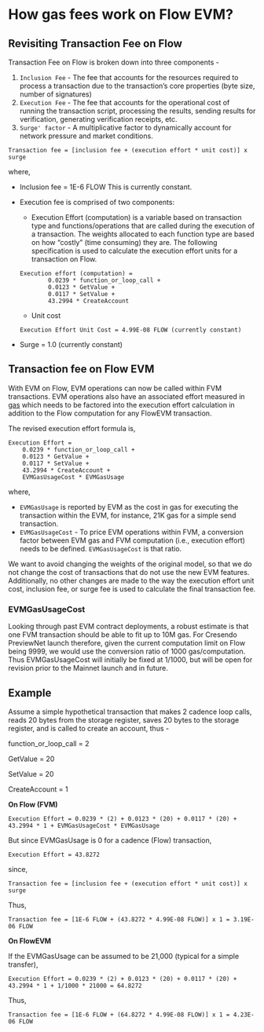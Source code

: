 # How gas fees work on Flow EVM?

## Revisiting Transaction Fee on Flow

Transaction Fee on Flow is broken down into three components - 
1. `Inclusion Fee` - The fee that accounts for the resources required to process a transaction due to the transaction’s core properties (byte size, number of signatures)
2. `Execution Fee` - The fee that accounts for the operational cost of running the transaction script, processing the results, sending results for verification, generating verification receipts, etc.
3. `Surge' factor` - A multiplicative factor to dynamically account for network pressure and market conditions.

`Transaction fee = [inclusion fee + (execution effort * unit cost)] x surge`

where,
- Inclusion fee = 1E-6 FLOW This is currently constant.
- Execution fee is comprised of two components:
    - Execution Effort (computation) is a variable based on transaction type and functions/operations that are called during the execution of a transaction. The weights allocated to each function type are based on how “costly” (time consuming) they are. The following specification is used to calculate the execution effort units for a transaction on Flow.
        
    ```
    Execution effort (computation) =
            0.0239 * function_or_loop_call +
            0.0123 * GetValue +
            0.0117 * SetValue +
            43.2994 * CreateAccount
    ```

    - Unit cost
    
    ```
    Execution Effort Unit Cost = 4.99E-08 FLOW (currently constant)
    ```
- Surge = 1.0 (currently constant)

## Transaction fee on Flow EVM

With EVM on Flow, EVM operations can now be called within FVM transactions. EVM operations also have an associated effort measured in [gas](https://ethereum.org/developers/docs/gas) which needs to be factored into the execution effort calculation in addition to the Flow computation for any FlowEVM transaction.

The revised execution effort formula is,

```
Execution Effort =
    0.0239 * function_or_loop_call +
    0.0123 * GetValue +
    0.0117 * SetValue +
    43.2994 * CreateAccount +
    EVMGasUsageCost * EVMGasUsage
```
where,
- `EVMGasUsage` is reported by EVM as the cost in gas for executing the transaction within the EVM, for instance, 21K gas for a simple send transaction.
- `EVMGasUsageCost` -  To price EVM operations within FVM, a conversion factor between EVM gas and FVM computation (i.e., execution effort) needs to be defined. `EVMGasUsageCost` is that ratio.

We want to avoid changing the weights of the original model, so that we do not change the cost of transactions that do not use the new EVM features. Additionally, no other changes are made to the way the execution effort unit cost, inclusion fee, or surge fee is used to calculate the final transaction fee.

### EVMGasUsageCost

Looking through past EVM contract deployments, a robust estimate is that one FVM transaction should be able to fit up to 10M gas. For Cresendo PreviewNet launch therefore, given the current computation limit on Flow being 9999, we would use the conversion ratio of 1000 gas/computation. Thus EVMGasUsageCost will initially be fixed at 1/1000, but will be open for revision prior to the Mainnet launch and in future.

## Example

Assume a simple hypothetical transaction that makes 2 cadence loop calls, reads 20 bytes from the storage register, saves 20 bytes to the storage register, and is called to create an account, thus -

function_or_loop_call = 2

GetValue = 20

SetValue = 20

CreateAccount = 1

**On Flow (FVM)**

```
Execution Effort = 0.0239 * (2) + 0.0123 * (20) + 0.0117 * (20) + 43.2994 * 1 + EVMGasUsageCost * EVMGasUsage
```

But since EVMGasUsage is 0 for a cadence (Flow) transaction, 

```
Execution Effort = 43.8272
```

since,
```
Transaction fee = [inclusion fee + (execution effort * unit cost)] x surge
```

Thus,
```
Transaction fee = [1E-6 FLOW + (43.8272 * 4.99E-08 FLOW)] x 1 = 3.19E-06 FLOW
```

**On FlowEVM**

If the EVMGasUsage can be assumed to be 21,000 (typical for a simple transfer), 

```
Execution Effort = 0.0239 * (2) + 0.0123 * (20) + 0.0117 * (20) + 43.2994 * 1 + 1/1000 * 21000 = 64.8272
```

Thus,
```
Transaction fee = [1E-6 FLOW + (64.8272 * 4.99E-08 FLOW)] x 1 = 4.23E-06 FLOW
```
